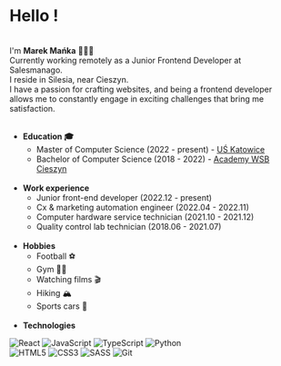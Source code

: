 # Hello !

<br/>
I'm <b>Marek Mańka</b> 👨🏻‍💻 <br/> 
Currently working remotely as a Junior Frontend Developer at Salesmanago.  <br/>
I reside in Silesia, near Cieszyn. <br/>
I have a passion for crafting websites, and being a frontend developer allows me to constantly engage in exciting challenges that bring me satisfaction. <br/>
<br/>

<ul> 
    <li>
        <b>Education 🎓</b>
        <ul>
            <li>
                Master of Computer Science (2022 - present) - <a href="https://us.edu.pl">UŚ Katowice</a>
            </li>
            <li>
                Bachelor of Computer Science (2018 - 2022) - <a href="https://wsb.edu.pl/cieszyn">Academy WSB Cieszyn</a>
            </li>
        </ul>
    </li>
    <br/>
     <li>
        <b>Work experience</b>
        <ul>
            <li>
             Junior front-end developer (2022.12 - present)
            </li>
            <li>   
            Cx & marketing
            automation engineer (2022.04 - 2022.11)
            </li>
            <li>
            Computer hardware service technician (2021.10 - 2021.12)
            </li>
            <li>
            Quality control lab technician (2018.06 - 2021.07)
            </li>
        </ul>
    </li>
    <br/>
    <li>
        <b>Hobbies</b>
        <ul>
            <li>
             Football ⚽
            </li>
            <li>   
            Gym 🏋🏽
            </li>
            <li>
            Watching films 🎬
            </li>
            <li>
            Hiking 🏔
            </li>
            <li>
            Sports cars 🚗
            </li>
        </ul>
    </li>
    <br/>
    <li>
      <b>Technologies</b>
    </li>
</ul>

![React](https://img.icons8.com/ultraviolet/48/000000/react.png)
![JavaScript](https://img.icons8.com/color/48/000000/javascript.png)
![TypeScript](https://img.icons8.com/color/48/000000/typescript.png)
![Python](https://img.icons8.com/color/48/000000/python.png)
<br/>
![HTML5](https://img.icons8.com/color/48/000000/html-5.png)
![CSS3](https://img.icons8.com/color/48/000000/css3.png)
![SASS](https://img.icons8.com/color/48/000000/sass.png)
![Git](https://img.icons8.com/color/48/000000/git.png)

